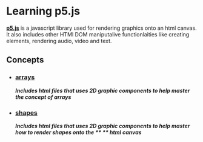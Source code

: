 # Learning p5.js


**[p5.js](https://p5js.org/)** is a javascript library used for rendering graphics onto an html canvas. It also includes other HTMl DOM maniputalive functionlaities like creating elements, rendering audio, video and text.

## Concepts
*   ### [arrays](https://github.com/hfaara18/learning-p5.js/tree/master/arrays)
    **_Includes html files that uses 2D graphic components to help master the concept of arrays_**
    
*   ### [shapes](https://github.com/hfaara18/learning-p5.js/tree/master/shapes)
    **_Includes html files that uses 2D graphic components to help master how to render shapes onto the **
    ** html canvas_**
